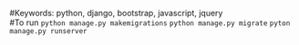 #Keywords: python, django, bootstrap, javascript, jquery </br>
#To run
`python manage.py makemigrations`
`python manage.py migrate`
`pyton manage.py runserver`
